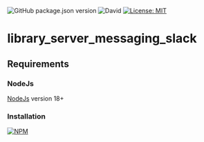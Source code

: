![GitHub package.json version](https://img.shields.io/github/package-json/v/thzero/library_server_messaging_slack)
![David](https://img.shields.io/david/thzero/library_server_messaging_slack)
[![License: MIT](https://img.shields.io/badge/License-MIT-yellow.svg)](https://opensource.org/licenses/MIT)

# library_server_messaging_slack

## Requirements

### NodeJs

[NodeJs](https://nodejs.org) version 18+

### Installation

[![NPM](https://nodei.co/npm/@thzero/library_server_messaging_slack.png?compact=true)](https://npmjs.org/package/@thzero/library_server_messaging_slack)

